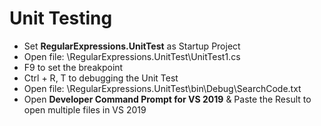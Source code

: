 # Unit Testing
+ Set **RegularExpressions.UnitTest** as Startup Project
+ Open file: \RegularExpressions.UnitTest\UnitTest1.cs
+ F9 to set the breakpoint
+ Ctrl + R, T to debugging the Unit Test
+ Open file: \RegularExpressions.UnitTest\bin\Debug\SearchCode.txt
+ Open **Developer Command Prompt for VS 2019** & Paste the Result to open multiple files in VS 2019
